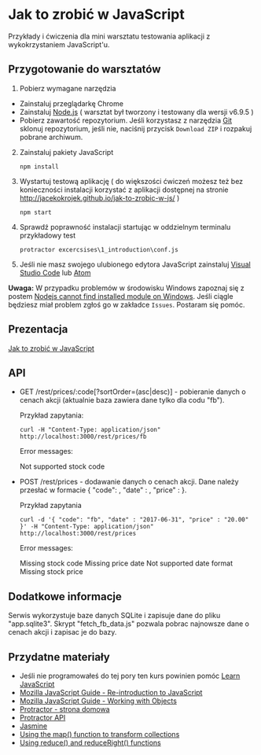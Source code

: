 # Jak to zrobić w JavaScript

Przykłady i ćwiczenia dla mini warsztatu testowania aplikacji z wykokrzystaniem JavaScript'u.

## Przygotowanie do warsztatów
1. Pobierz wymagane narzędzia
  * Zainstaluj przeglądarkę Chrome
  * Zainstaluj [Node.js](https://nodejs.org/) ( warsztat był tworzony i testowany dla wersji v6.9.5 )
  * Pobierz zawartość repozytorium. Jeśli korzystasz z narzędzia [Git](https://git-scm.com/downloads) sklonuj repozytorium, jeśli nie, naciśnij przycisk `Download ZIP` i rozpakuj pobrane archiwum.

2. Zainstaluj pakiety JavaScript

    `npm install`
    
3. Wystartuj testową aplikację  ( do większości ćwiczeń możesz też bez konieczności instalacji korzystać z aplikacji dostępnej na stronie http://jacekokrojek.github.io/jak-to-zrobic-w-js/ )

    `npm start`

4. Sprawdź poprawność instalacji startując w oddzielnym terminalu przykładowy test

    `protractor excercsises\1_introduction\conf.js`

5. Jeśli nie masz swojego ulubionego edytora JavaScript zainstaluj [Visual Studio Code](https://code.visualstudio.com/) lub [Atom](https://atom.io/)

**Uwaga:** W przypadku problemów w środowisku Windows zapoznaj się z postem [Nodejs cannot find installed module on Windows](http://stackoverflow.com/questions/9587665/nodejs-cannot-find-installed-module-on-windows/). Jeśli ciągle będziesz miał problem zgłoś go w zakładce `Issues`. Postaram się pomóc.

## Prezentacja
[Jak to zrobić w JavaScript](http://www.slideshare.net/jacekokrojek/aadays-2015-jak-to-zrobic-w-javascript)

## API

* GET /rest/prices/:code[?sortOrder=(asc|desc)] - pobieranie danych o cenach akcji (aktualnie baza zawiera dane tylko dla codu "fb"). 

  Przykład zapytania:

  `curl -H "Content-Type: application/json" http://localhost:3000/rest/prices/fb`

  Error messages: 
  
    Not supported stock code


* POST /rest/prices - dodawanie danych o cenach akcji. Dane należy przesłać w formacie { "code": <stock-code>, "date" : <data-in-format-YYYY-MM-DD>, "price" : <price> }. 

  Przykład zapytania

  `curl -d '{ "code": "fb", "date" : "2017-06-31", "price" : "20.00" }' -H "Content-Type: application/json" http://localhost:3000/rest/prices`

  Error messages: 
  
    Missing stock code
    Missing price date
    Not supported date format
    Missing stock price

## Dodatkowe informacje

Serwis wykorzystuje baze danych SQLite i zapisuje dane do pliku "app.sqlite3". Skrypt "fetch\_fb\_data.js" pozwala pobrac najnowsze dane o cenach akcji i zapisac je do bazy.

## Przydatne materiały
* Jeśli nie programowałeś do tej pory ten kurs powinien pomóc [Learn JavaScript](https://www.codecademy.com/tracks/javascript)
* [Mozilla JavaScript Guide - Re-introduction to JavaScript](https://developer.mozilla.org/en-US/docs/Web/JavaScript/A_re-introduction_to_JavaScript)
* [Mozilla JavaScript Guide - Working with Objects](https://developer.mozilla.org/en-US/docs/Web/JavaScript/Guide/Working_with_Objects)
* [Protractor - strona domowa](https://angular.github.io/protractor/#/)
* [Protractor API](https://angular.github.io/protractor/#/api)
* [Jasmine](http://jasmine.github.io/2.3/introduction.html)
* [Using the map() function to transform collections](https://www.youtube.com/watch?v=646Xw2qFqJU)
* [Using reduce() and reduceRight() functions](https://www.youtube.com/watch?v=CQdaGcxQhSE)
